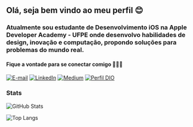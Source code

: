 ## Olá, seja bem vindo ao meu perfil 😊
### Atualmente sou estudante de Desenvolvimento iOS na Apple Developer Academy - UFPE onde desenvolvo habilidades de design, inovação e computação, propondo soluções para problemas do mundo real.

#### Fique a vontade para se conectar comigo 👩🏾‍💻
[![E-mail](https://img.shields.io/badge/-Email-000?style=for-the-badge&logo=gmail&logoColor=E94D5F)](mailto:mayanacoramos@gmail.com)
[![LinkedIn](https://img.shields.io/badge/-LinkedIn-000?style=for-the-badge&logo=linkedin&logoColor=30A3DC)](https://www.linkedin.com/in/mayana-cordeiro/)
[![Medium](https://img.shields.io/badge/-Medium-000?style=for-the-badge&logo=medium&logoColor=30A3DC)](https://medium.com/@mayanacoramos)
[![Perfil DIO](https://img.shields.io/badge/-Perfil%20na%20DIO-000?style=for-the-badge)](https://www.dio.me/users/mayanacoramos)

### Stats
![GitHub Stats](https://github-readme-stats.vercel.app/api?username=mayanacordeiro&theme=transparent&bg_color=000&border_color=30A3DC&show_icons=true&icon_color=30A3DC&title_color=30A3DC&text_color=FFF)

![Top Langs](https://github-readme-stats-git-masterrstaa-rickstaa.vercel.app/api/top-langs/?username=mayanacordeiro&layout=compact&bg_color=000&border_color=30A3DC&title_color=30A3DC&text_color=FFF)

<!--
**mayanacordeiro/mayanacordeiro** is a ✨ _special_ ✨ repository because its `README.md` (this file) appears on your GitHub profile.

Here are some ideas to get you started:

- 🔭 I’m currently working on ...
- 🌱 I’m currently learning ...
- 👯 I’m looking to collaborate on ...
- 🤔 I’m looking for help with ...
- 💬 Ask me about ...
- 📫 How to reach me: ...
- 😄 Pronouns: ...
- ⚡ Fun fact: ...
-->

